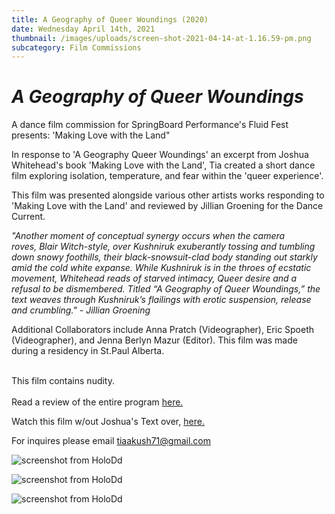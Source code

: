 ```yaml
---
title: A Geography of Queer Woundings (2020)
date: Wednesday April 14th, 2021
thumbnail: /images/uploads/screen-shot-2021-04-14-at-1.16.59-pm.png
subcategory: Film Commissions
---
```

# *A Geography of Queer Woundings*

A dance film commission for SpringBoard Performance's Fluid Fest presents: 'Making Love with the Land"

In response to 'A Geography Queer Woundings' an excerpt from Joshua Whitehead's book 'Making Love with the Land', Tia created a short dance film exploring isolation, temperature, and fear within the 'queer experience'. 

This film was presented alongside various other artists works responding to 'Making Love with the Land' and reviewed by Jillian Groening for the Dance Current. 

*"Another moment of conceptual synergy occurs when the camera roves, Blair Witch-style, over Kushniruk exuberantly tossing and tumbling down snowy foothills, their black-snowsuit-clad body standing out starkly amid the cold white expanse. While Kushniruk is in the throes of ecstatic movement, Whitehead reads of starved intimacy, Queer desire and a refusal to be dismembered. Titled “A Geography of Queer Woundings,” the text weaves through Kushniruk’s flailings with erotic suspension, release and crumbling." - Jillian Groening*

Additional Collaborators include Anna Pratch (Videographer), Eric Spoeth (Videographer), and Jenna Berlyn Mazur (Editor). This film was made during a residency in St.Paul Alberta. 

\
This film contains nudity. \
\
Read a review of the entire program [here.](https://www.thedancecurrent.com/review/embodied-geographies)

Watch this film w/out Joshua's Text over, [here.](https://www.youtube.com/watch?v=9PEORy4pDSA) 

For inquires please email tiaakush71@gmail.com

![](/images/uploads/screen-shot-2021-04-14-at-1.17.46-pm.png "screenshot from HoloDd")

![](/images/uploads/screen-shot-2021-04-14-at-1.20.27-pm.png "screenshot from HoloDd")

![](/images/uploads/screen-shot-2021-04-14-at-1.25.15-pm.png "screenshot from HoloDd")